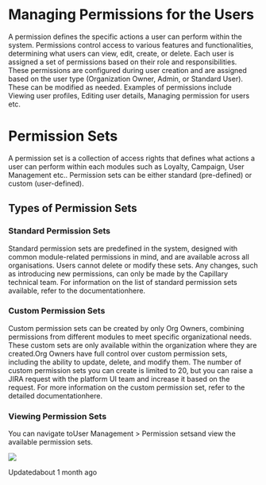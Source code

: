 # Managing Permissions for the Users

A permission defines the specific actions a user can perform within the system. Permissions control access to various features and functionalities, determining what users can view, edit, create, or delete. Each user is assigned a set of permissions based on their role and responsibilities. These permissions are configured during user creation and are assigned based on the user type (Organization Owner, Admin, or Standard User). These can be modified as needed. Examples of permissions include Viewing user profiles, Editing user details, Managing permission for users etc.

# Permission Sets

A permission set is a collection of access rights that defines what actions a user can perform within each modules such as Loyalty, Campaign, User Management etc.. Permission sets can be either standard (pre-defined) or custom (user-defined).

## Types of Permission Sets

### Standard Permission Sets

Standard permission sets are predefined in the system, designed with common module-related permissions in mind, and are available across all organisations. Users cannot delete or modify these sets. Any changes, such as introducing new permissions, can only be made by the Capillary technical team. For information on the list of standard permission sets available, refer to the documentationhere.

### Custom Permission Sets

Custom permission sets can be created by only Org Owners, combining permissions from different modules to meet specific organizational needs. These custom sets are only available within the organization where they are created.Org Owners have full control over custom permission sets, including the ability to update, delete, and modify them. The number of custom permission sets you can create is limited to 20, but you can raise a JIRA request with the platform UI team and increase it based on the request. For more information on the custom permission set, refer to the detailed documentationhere.

### Viewing Permission Sets

You can navigate toUser Management > Permission setsand view the available permission sets.

![](https://files.readme.io/019f7c3-Permission_set.png)

Updatedabout 1 month ago